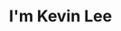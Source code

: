 ---
title : "I'm Kevin Lee"
# full screen navigation
first_name : "Kevin"
last_name : "LEE"
bg_image : "images/backgrounds/kev.jpg"
# animated text loop
occupations:
- "Aspiring Investment Banker"
- "Student Investment Fund Manager"
- "First Generation College Student"

# slider background image loop
slider_images:
- "images/slider/slider-1.jpg"
- "images/slider/slider-2.png"

# button
button:
  enable : true
  label : "ABOUT ME"
  link : "#about"


# custom style
custom_class: "" 
custom_attributes: "" 
custom_css: ""

---